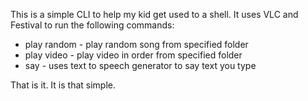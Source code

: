 This is a simple CLI to help my kid get used to a shell.
It uses VLC and Festival to run the following commands:

- play random - play random song from specified folder
- play video  - play video in order from specified folder
- say         - uses text to speech generator to say text you type

That is it. It is that simple.
